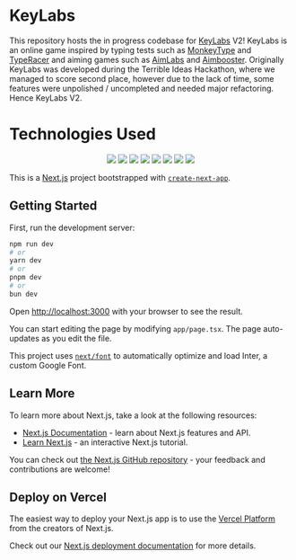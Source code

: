 # KeyLabs

This repository hosts the in progress codebase for [KeyLabs](https://github.com/tulza/KeyLabs) V2! KeyLabs is an online game inspired by typing tests such as [MonkeyType](https://monkeytype.com/) and [TypeRacer](https://play.typeracer.com/) and aiming games such as [AimLabs](https://aimlabs.com/) and [Aimbooster](https://www.aimbooster.com/). Originally KeyLabs was developed during the Terrible Ideas Hackathon, where we managed to score second place, however due to the lack of time, some features were unpolished / uncompleted and needed major refactoring. Hence KeyLabs V2.

# Technologies Used

<div align="center">
<img src="https://img.shields.io/badge/next%20js-000000?style=for-the-badge&logo=nextdotjs&logoColor=white"/>
<img src="https://img.shields.io/badge/React-20232A?style=for-the-badge&logo=react&logoColor=61DAFB"/>
<img src="https://img.shields.io/badge/Lucia_Auth-8A2BE2?style=for-the-badge&logo=Lucia&logoColor=white"/>
<img src="https://img.shields.io/badge/Framer_Motion-black?style=for-the-badge&logo=framer&logoColor=blue"/>
<img src="https://img.shields.io/badge/PostgreSQL-316192?style=for-the-badge&logo=postgresql&logoColor=white"/>
<img src="https://img.shields.io/badge/Tailwind_CSS-38B2AC?style=for-the-badge&logo=tailwind-css&logoColor=white"/>
<img src="https://img.shields.io/badge/npm-CB3837?style=for-the-badge&logo=npm&logoColor=white"/>
<img src="    https://img.shields.io/badge/Node%20js-339933?style=for-the-badge&logo=nodedotjs&logoColor=white"/>

</div>

This is a [Next.js](https://nextjs.org/) project bootstrapped with [`create-next-app`](https://github.com/vercel/next.js/tree/canary/packages/create-next-app).

## Getting Started

First, run the development server:

```bash
npm run dev
# or
yarn dev
# or
pnpm dev
# or
bun dev
```

Open [http://localhost:3000](http://localhost:3000) with your browser to see the result.

You can start editing the page by modifying `app/page.tsx`. The page auto-updates as you edit the file.

This project uses [`next/font`](https://nextjs.org/docs/basic-features/font-optimization) to automatically optimize and load Inter, a custom Google Font.

## Learn More

To learn more about Next.js, take a look at the following resources:

- [Next.js Documentation](https://nextjs.org/docs) - learn about Next.js features and API.
- [Learn Next.js](https://nextjs.org/learn) - an interactive Next.js tutorial.

You can check out [the Next.js GitHub repository](https://github.com/vercel/next.js/) - your feedback and contributions are welcome!

## Deploy on Vercel

The easiest way to deploy your Next.js app is to use the [Vercel Platform](https://vercel.com/new?utm_medium=default-template&filter=next.js&utm_source=create-next-app&utm_campaign=create-next-app-readme) from the creators of Next.js.

Check out our [Next.js deployment documentation](https://nextjs.org/docs/deployment) for more details.
